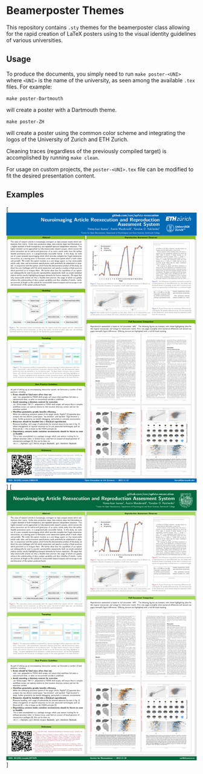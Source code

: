 # Beamerposter Themes

This repository contains `.sty` themes for the beamerposter class allowing for the rapid creation of LaTeX posters using to the visual identity guidelines of various universities.

## Usage

To produce the documents, you simply need to run `make poster-<UNI>` where `<UNI>` is the name of the university, as seen among the available `.tex` files.
For example:

```console
make poster-Dartmouth
```

will create a poster with a Dartmouth theme.

```console
make poster-ZH
```

will create a poster using the common color scheme and integrating the logos of the University of Zurich and ETH Zurich.

Cleaning traces (regardless of the previously compiled target) is accomplished by running `make clean`.

For usage on custom projects, the `poster-<UNI>.tex` file can be modified to fit the desired presentation content.

## Examples

[<img src="gallery/poster-ZH.png">]
[<img src="gallery/poster-Dartmouth.png">]
